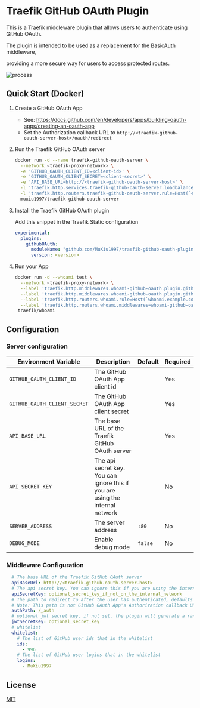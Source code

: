 # Traefik GitHub OAuth Plugin

This is a Traefik middleware plugin that allows users to authenticate using GitHub OAuth.

The plugin is intended to be used as a replacement for the BasicAuth middleware,

providing a more secure way for users to access protected routes.

![process](https://user-images.githubusercontent.com/49554020/214670865-6930e4e6-effd-4bb6-85a0-1dff3d13716e.svg)

## Quick Start (Docker)

1. Create a GitHub OAuth App
    - See: https://docs.github.com/en/developers/apps/building-oauth-apps/creating-an-oauth-app
    - Set the Authorization callback URL to `http://<traefik-github-oauth-server-host>/oauth/redirect`

2. Run the Traefik GitHub OAuth server
   ``` sh
   docker run -d --name traefik-github-oauth-server \
     --network <traefik-proxy-network> \
     -e 'GITHUB_OAUTH_CLIENT_ID=<client-id>' \
     -e 'GITHUB_OAUTH_CLIENT_SECRET=<client-secret>' \
     -e 'API_BASE_URL=http://<traefik-github-oauth-server-host>' \
     -l 'traefik.http.services.traefik-github-oauth-server.loadbalancer.server.port=80' \
     -l 'traefik.http.routers.traefik-github-oauth-server.rule=Host(`<traefik-github-oauth-server-host>`)' \
     muxiu1997/traefik-github-oauth-server
   ```

3. Install the Traefik GitHub OAuth plugin

   Add this snippet in the Traefik Static configuration
   ```yaml
   experimental:
     plugins:
       githubOAuth:
         moduleName: "github.com/MuXiu1997/traefik-github-oauth-plugin"
         version: <version>
   ```

4. Run your App
   ```sh
   docker run -d --whoami test \
     --network <traefik-proxy-network> \
     --label 'traefik.http.middlewares.whoami-github-oauth.plugin.githubOAuth.apiBaseUrl=http://traefik-github-oauth-server' \
     --label 'traefik.http.middlewares.whoami-github-oauth.plugin.githubOAuth.whitelist.logins[0]=MuXiu1997' \
     --label 'traefik.http.routers.whoami.rule=Host(`whoami.example.com`)' \
     --label 'traefik.http.routers.whoami.middlewares=whoami-github-oauth' \
    traefik/whoami
   ```

## Configuration
### Server configuration
| Environment Variable | Description | Default | Required |
| --- | --- | --- | --- |
| `GITHUB_OAUTH_CLIENT_ID` | The GitHub OAuth App client id | | Yes |
| `GITHUB_OAUTH_CLIENT_SECRET` | The GitHub OAuth App client secret | | Yes |
| `API_BASE_URL` | The base URL of the Traefik GitHub OAuth server | | Yes |
| `API_SECRET_KEY` | The api secret key. You can ignore this if you are using the internal network | | No |
| `SERVER_ADDRESS` | The server address | `:80` | No |
| `DEBUG_MODE` | Enable debug mode | `false` | No |

### Middleware Configuration
```yaml
  # The base URL of the Traefik GitHub OAuth server
  apiBaseUrl: http://<traefik-github-oauth-server-host>
  # The api secret key. You can ignore this if you are using the internal network
  apiSecretKey: optional_secret_key_if_not_on_the_internal_network
  # The path to redirect to after the user has authenticated, defaults to /_auth
  # Note: This path is not GitHub OAuth App's Authorization callback URL
  authPath: /_auth
  # optional jwt secret key, if not set, the plugin will generate a random key
  jwtSecretKey: optional_secret_key
  # whitelist
  whitelist:
    # The list of GitHub user ids that in the whitelist
    ids:
      - 996
    # The list of GitHub user logins that in the whitelist
    logins:
      - MuXiu1997
```

## License

[MIT](./LICENSE)

